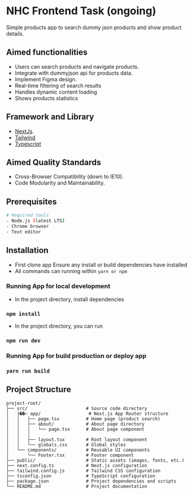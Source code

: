 # NHC Frontend Task (ongoing)

Simple products app to search dummy json products and show product details.

## Aimed functionalities

- Users can search products and navigate products.
- Integrate with dummyjson api for products data.
- Implement Figma design.
- Real-time filtering of search results
- Handles dynamic content loading
- Shows products statistics

## Framework and Library

- [NextJs](https://nextjs.org/).
- [Tailwind](https://tailwindcss.com/)
- [Typescript](https://www.typescriptlang.org/)

## Aimed Quality Standards

- Cross-Browser Compatibility (down to IE10).
- Code Modularity and Maintainability.

## Prerequisites

```bash
# Required tools
- Node.js (latest LTS)
- Chrome browser
- Text editor
```

## Installation

- First clone app Ensure any install or build dependencies have installed
- All commands can running within `yarn or npm`

### Running App for local development

- In the project directory, install dependencies

### `npm install`

- In the project directory, you can run

### `npm run dev`

### Running App for build production or deploy app

### `yarn run build`

## Project Structure

```
project-root/
├── src/                      # Source code directory
│   ├��─ app/                  # Next.js App Router structure
│   │   ├── page.tsx          # Home page (product search)
│   │   ├── about/            # About page directory
│   │   │   └── page.tsx      # About page component
│   │   │
│   │   ├── layout.tsx        # Root layout component
│   │   └── globals.css       # Global styles
│   └── components/           # Reusable UI components
│       └── Footer.tsx        # Footer component
├── public/                   # Static assets (images, fonts, etc.)
├── next.config.ts            # Next.js configuration
├── tailwind.config.js        # Tailwind CSS configuration
├── tsconfig.json             # TypeScript configuration
├── package.json              # Project dependencies and scripts
└── README.md                 # Project documentation
```

